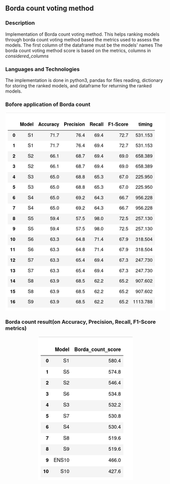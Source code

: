 ## Borda count voting method

### Description
Implementation of Borda count voting method. This helps ranking models through borda count voting method
based the metrics used to assess the models. The first column of the dataframe must be the models' names
The borda count voting method score is based on the metrics, columns in *considered_columns*

### Languages and Technologies
The implementation is done in python3, pandas for files reading, dictionary for storing the ranked models, and
dataframe for returning the ranked models.

### Bofore application of Borda count

<p align="center">
<img src="data/before.png" alt="borda count results">

###  Borda count result(on Accuracy, Precision, Recall, F1-Score metrics)
</p>
<p align="center">
<img src="data/borda_count_results.png" alt="borda count results">
</p>